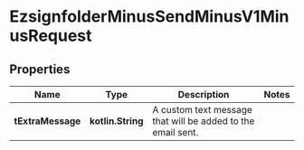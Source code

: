 
# EzsignfolderMinusSendMinusV1MinusRequest

## Properties
Name | Type | Description | Notes
------------ | ------------- | ------------- | -------------
**tExtraMessage** | **kotlin.String** | A custom text message that will be added to the email sent. | 



